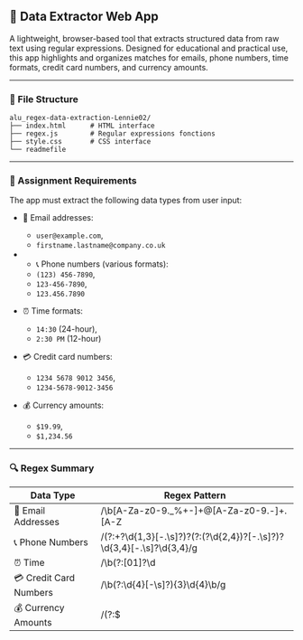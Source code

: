 ## 🧠 Data Extractor Web App

A lightweight, browser-based tool that extracts structured data from raw text using regular expressions. Designed for educational and practical use, this app highlights and organizes matches for emails, phone numbers, time formats, credit card numbers, and currency amounts.

---

### 📁 File Structure
~~~
alu_regex-data-extraction-Lennie02/
├── index.html      # HTML interface
├── regex.js        # Regular expressions fonctions
├── style.css       # CSS interface
└── readmefile
~~~
---

### 📌 Assignment Requirements

The app must extract the following data types from user input:

- 📧 Email addresses:
  - `user@example.com`,
  - `firstname.lastname@company.co.uk`

- - 📞 Phone numbers (various formats):
  - `(123) 456-7890`,
  - `123-456-7890`,
  - `123.456.7890`


- ⏰ Time formats:
  - `14:30` (24-hour),
  - `2:30 PM` (12-hour)

- 💳 Credit card numbers:
  - `1234 5678 9012 3456`,
  - `1234-5678-9012-3456`

- 💰 Currency amounts:
  - `$19.99`,
  - `$1,234.56`

---
### 🔍 Regex Summary

| Data Type            | Regex Pattern |
|----------------------|---------------|
| 📧 Email Addresses       | /\b[A-Za-z0-9._%+-]+@[A-Za-z0-9.-]+\.[A-Z|a-z]{2,}\b/g |
| 📞 Phone Numbers         | /(?:\+?\d{1,3}[-.\s]?)?(?:\(?\d{2,4}\)?[-.\s]?)?\d{3,4}[-.\s]?\d{3,4}/g |
| ⏰ Time                  | /\b(?:[01]?\d|2[0-3]):[0-5]\d(?:\s?[APap][Mm])?\b/g |
| 💳 Credit Card Numbers   | /\b(?:\d{4}[-\s]?){3}\d{4}\b/g |
| 💰 Currency Amounts      | /(?:\$|€|£|Rwf|USD|EUR|GBP)\s?\d+(?:,\d{3})*(?:\.\d{2})?/g |


